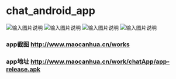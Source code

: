 # chat_android_app
![输入图片说明]('./show/drawing.gif' "展示图")
![输入图片说明]('./show/login_chat.gif' "展示图")
![输入图片说明]('./show/user_info.gif' "展示图")
![输入图片说明]('./show/article.gif' "展示图")
### app截图 http://www.maocanhua.cn/works
### app地址 http://www.maocanhua.cn/work/chatApp/app-release.apk
